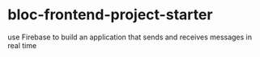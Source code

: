 # bloc-frontend-project-starter
use Firebase to build an application that sends and receives messages in real time
